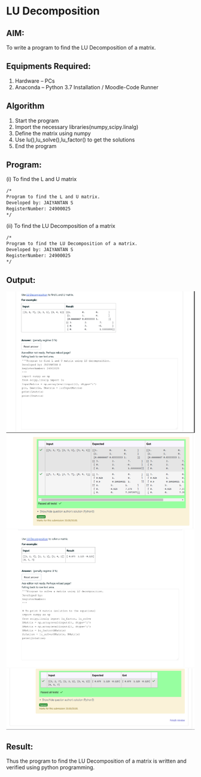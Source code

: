 # LU Decomposition 

## AIM:
To write a program to find the LU Decomposition of a matrix.

## Equipments Required:
1. Hardware – PCs
2. Anaconda – Python 3.7 Installation / Moodle-Code Runner

## Algorithm
1. Start the program
2. Import the necessary libraries(numpy,scipy.linalg)
3. Define the matrix using numpy
4. Use lu(),lu_solve(),lu_factor() to get the solutions
5. End the program

## Program:
(i) To find the L and U matrix
```
/*
Program to find the L and U matrix.
Developed by: JAIYANTAN S
RegisterNumber: 24900025
*/
```
(ii) To find the LU Decomposition of a matrix
```
/*
Program to find the LU Decomposition of a matrix.
Developed by: JAIYANTAN S
RegisterNumber: 24900025
*/
```

## Output:
![lu decomposition](1.png)
![lu decomposition](2.png)
![lu decomposition](3.png)
![lu decomposition](4.png)


## Result:
Thus the program to find the LU Decomposition of a matrix is written and verified using python programming.

